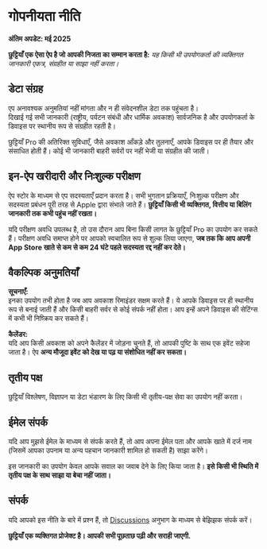 # गोपनीयता नीति  
  
**अंतिम अपडेट: मई 2025**  
  
**छुट्टियाँ एक ऐसा ऐप है जो आपकी निजता का सम्मान करता है:** *यह किसी भी उपयोगकर्ता की व्यक्तिगत जानकारी एकत्र, संग्रहीत या साझा नहीं करता।*  
  
## डेटा संग्रह  
  
एप अनावश्यक अनुमतियां नहीं मांगता और न ही संवेदनशील डेटा तक पहुंचता है।  
दिखाई गई सभी जानकारी (राष्ट्रीय, पर्यटन संबंधी और धार्मिक अवकाश) सार्वजनिक है और उपयोगकर्ता के डिवाइस पर स्थानीय रूप से संग्रहीत रहती है।  
  
छुट्टियाँ Pro की अतिरिक्त सुविधाएँ, जैसे अवकाश आँकड़े और तुलनाएँ, आपके डिवाइस पर ही तैयार और संसाधित होती हैं। कोई भी जानकारी बाहरी सर्वरों पर नहीं भेजी या संग्रहीत की जाती।  
  
## इन-ऐप खरीदारी और निःशुल्क परीक्षण  
  
ऐप स्टोर के माध्यम से एप सदस्यताएँ प्रदान करता है। सभी भुगतान प्रक्रियाएँ, निःशुल्क परीक्षण और सदस्यता प्रबंधन पूरी तरह से Apple द्वारा संभाले जाते हैं। **छुट्टियाँ किसी भी व्यक्तिगत, वित्तीय या बिलिंग जानकारी तक कभी पहुंच नहीं रखता।**  
  
यदि परीक्षण अवधि उपलब्ध है, तो उस दौरान आप बिना किसी लागत के छुट्टियाँ Pro का उपयोग कर सकते हैं। परीक्षण अवधि समाप्त होने पर आपको स्वचालित रूप से शुल्क लिया जाएगा, **जब तक कि आप अपनी App Store खाते से कम से कम 24 घंटे पहले सदस्यता रद्द नहीं कर देते।**  
  
## वैकल्पिक अनुमतियाँ  
  
**सूचनाएँ:**  
इनका उपयोग तभी होता है जब आप अवकाश रिमाइंडर सक्षम करते हैं। ये आपके डिवाइस पर ही स्थानीय रूप से बनाई जाती हैं और किसी बाहरी सर्वर से कोई संपर्क नहीं होता। आप इन्हें अपने डिवाइस की सेटिंग्स में कभी भी निष्क्रिय कर सकते हैं।  
  
**कैलेंडर:**  
यदि आप किसी अवकाश को अपने कैलेंडर में जोड़ना चुनते हैं, तो आपकी पुष्टि के साथ एक इवेंट सहेजा जाता है। ऐप **अन्य मौजूदा इवेंट को देख या पढ़ या संशोधित नहीं कर सकता।**  
  
## तृतीय पक्ष  
  
छुट्टियाँ विश्लेषण, विज्ञापन या डेटा भंडारण के लिए किसी भी तृतीय-पक्ष सेवा का उपयोग नहीं करता।  
  
## ईमेल संपर्क  
  
यदि आप मुझसे ईमेल के माध्यम से संपर्क करते हैं, तो आप अपना ईमेल पता और आपके खाते में दर्ज नाम (जिसमें आपका उपनाम या अन्य पहचान जानकारी शामिल हो सकती है) साझा करेंगे।  
  
इस जानकारी का उपयोग केवल आपके सवाल का जवाब देने के लिए किया जाता है। **इसे किसी भी स्थिति में तृतीय पक्ष के साथ साझा या बेचा नहीं जाता।**  
  
## संपर्क  
  
यदि आपको इस नीति के बारे में प्रश्न हैं, तो [Discussions](https://github.com/lucasditomase/feriados/discussions) अनुभाग के माध्यम से बेझिझक संपर्क करें।  
  
**छुट्टियाँ एक व्यक्तिगत प्रोजेक्ट है। आपकी सभी पूछताछ पढ़ी और सराही जाएगी.**  
